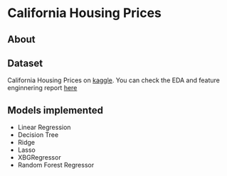# California Housing Prices
## About
## Dataset
California Housing Prices on <a href="https://www.kaggle.com/datasets/camnugent/california-housing-prices?utm_medium=social&utm_campaign=kaggle-dataset-share&utm_source=twitter">kaggle</a>. You can check the EDA and feature enginnering report [here](./eda.html)
## Models implemented
- Linear Regression
- Decision Tree
- Ridge
- Lasso
- XBGRegressor
- Random Forest Regressor
